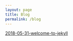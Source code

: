```yaml
---
layout: page
title: Blog
permalink: /blog
---
```

[2018-05-31-welcome-to-jekyll](jekyll/update/2018/06/01/welcome-to-jekyll.html)
